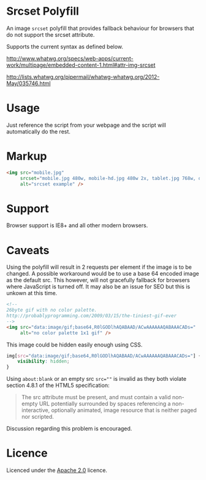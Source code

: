 Srcset Polyfill
===============

An image `srcset` polyfill that provides fallback behaviour for browsers that do not support the srcset attribute.

Supports the current syntax as defined below.   

http://www.whatwg.org/specs/web-apps/current-work/multipage/embedded-content-1.html#attr-img-srcset

http://lists.whatwg.org/pipermail/whatwg-whatwg.org/2012-May/035746.html

Usage
=====

Just reference the script from your webpage and the script will automatically do the rest.

Markup
======

``` html
<img src="mobile.jpg" 
     srcset="mobile.jpg 480w, mobile-hd.jpg 480w 2x, tablet.jpg 768w, desktop.jpg 979w" 
     alt="srcset example" />
```

Support
==========
Browser support is IE8+ and all other modern browsers.

Caveats
==========
Using the polyfill will result in 2 requests per element if the image is to be changed. A possible workaround would be to use a base 64 encoded image as the default src. This however, will not gracefully fallback for browsers where JavaScript is turned off. It may also be an issue for SEO but this is unkown at this time.

``` html
<!--
26byte gif with no color palette.
http://probablyprogramming.com/2009/03/15/the-tiniest-gif-ever
-->
<img src="data:image/gif;base64,R0lGODlhAQABAAD/ACwAAAAAAQABAAACADs="
     alt="no color palette 1x1 gif" />
```

This image could be hidden easily enough using CSS.

``` css
img[src="data:image/gif;base64,R0lGODlhAQABAAD/ACwAAAAAAQABAAACADs="] {
    visibility: hidden;
}
```

Using `about:blank` or an empty src `src=""` is invalid as they both violate section 4.8.1 of the HTML5 specification:

> The src attribute must be present, and must contain a valid non-empty URL potentially surrounded by spaces referencing a non-interactive, optionally animated, image resource that is neither paged nor scripted.

Discussion regarding this problem is encouraged.

Licence
==========
Licenced under the [Apache 2.0](http://www.apache.org/licenses/LICENSE-2.0.html) licence.
